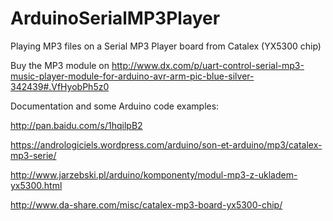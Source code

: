# ArduinoSerialMP3Player
Playing MP3 files on a Serial MP3 Player board from Catalex (YX5300 chip)

Buy the MP3 module on http://www.dx.com/p/uart-control-serial-mp3-music-player-module-for-arduino-avr-arm-pic-blue-silver-342439#.VfHyobPh5z0 


Documentation and some Arduino code examples:

 http://pan.baidu.com/s/1hqilpB2
 
 https://andrologiciels.wordpress.com/arduino/son-et-arduino/mp3/catalex-mp3-serie/
 
 http://www.jarzebski.pl/arduino/komponenty/modul-mp3-z-ukladem-yx5300.html
 
 http://www.da-share.com/misc/catalex-mp3-board-yx5300-chip/

